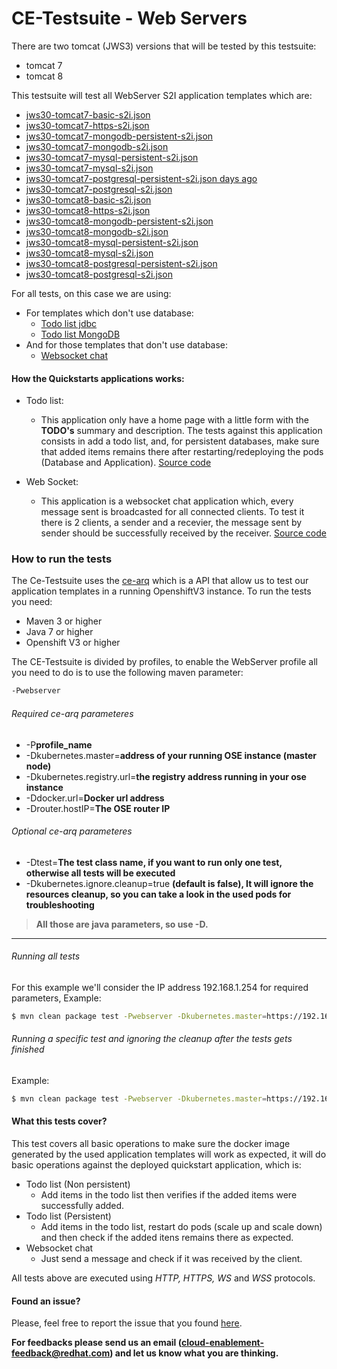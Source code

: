 # CE-Testsuite - Web Servers
There are two tomcat (JWS3) versions that will be tested by this testsuite:
  - tomcat 7
  - tomcat 8

This testsuite will test all WebServer S2I application templates which are:
 
  - [jws30-tomcat7-basic-s2i.json](https://github.com/jboss-openshift/application-templates/blob/master/webserver/jws30-tomcat7-basic-s2i.json)
  - [jws30-tomcat7-https-s2i.json](https://github.com/jboss-openshift/application-templates/blob/master/webserver/jws30-tomcat7-https-s2i.json)
  - [jws30-tomcat7-mongodb-persistent-s2i.json](https://github.com/jboss-openshift/application-templates/blob/master/webserver/jws30-tomcat7-mongodb-persistent-s2i.json)
  - [jws30-tomcat7-mongodb-s2i.json](https://github.com/jboss-openshift/application-templates/blob/master/webserver/jws30-tomcat7-mongodb-s2i.json)
  - [jws30-tomcat7-mysql-persistent-s2i.json](https://github.com/jboss-openshift/application-templates/blob/master/webserver/jws30-tomcat7-mysql-persistent-s2i.json)
  - [jws30-tomcat7-mysql-s2i.json](https://github.com/jboss-openshift/application-templates/blob/master/webserver/jws30-tomcat7-mysql-s2i.json)
  - [jws30-tomcat7-postgresql-persistent-s2i.json days ago](https://github.com/jboss-openshift/application-templates/blob/master/webserver/jws30-tomcat7-postgresql-persistent-s2i.json)
  - [jws30-tomcat7-postgresql-s2i.json](https://github.com/jboss-openshift/application-templates/blob/master/webserver/jws30-tomcat7-postgresql-s2i.json)
  - [jws30-tomcat8-basic-s2i.json](https://github.com/jboss-openshift/application-templates/blob/master/webserver/jws30-tomcat8-basic-s2i.json)
  - [jws30-tomcat8-https-s2i.json](https://github.com/jboss-openshift/application-templates/blob/master/webserver/jws30-tomcat8-https-s2i.json)
  - [jws30-tomcat8-mongodb-persistent-s2i.json](https://github.com/jboss-openshift/application-templates/blob/master/webserver/jws30-tomcat8-mongodb-persistent-s2i.json)
  - [jws30-tomcat8-mongodb-s2i.json](https://github.com/jboss-openshift/application-templates/blob/master/webserver/jws30-tomcat8-mongodb-s2i.json)
  - [jws30-tomcat8-mysql-persistent-s2i.json](https://github.com/jboss-openshift/application-templates/blob/master/webserver/jws30-tomcat8-mysql-persistent-s2i.json)
  - [jws30-tomcat8-mysql-s2i.json](https://github.com/jboss-openshift/application-templates/blob/master/webserver/jws30-tomcat8-mysql-s2i.json)
  - [jws30-tomcat8-postgresql-persistent-s2i.json](https://github.com/jboss-openshift/application-templates/blob/master/webserver/jws30-tomcat8-postgresql-persistent-s2i.json)
  - [jws30-tomcat8-postgresql-s2i.json](https://github.com/jboss-openshift/application-templates/blob/master/webserver/jws30-tomcat8-postgresql-s2i.json)

For all tests, on this case we are using:
  - For templates which don't use database:
    - [Todo list jdbc](https://github.com/jboss-openshift/openshift-quickstarts/tree/master/todolist/todolist-jdbc)
    - [Todo list MongoDB](https://github.com/jboss-openshift/openshift-quickstarts/tree/master/todolist/todolist-mongodb)
  - And for those templates that don't use database:
    - [Websocket chat](https://github.com/jboss-openshift/openshift-quickstarts/tree/master/tomcat-websocket-chat)

#### How the Quickstarts applications works:
  - Todo list:
    - This application only have a home page with a little form with the **TODO's** summary and description. The tests against this application consists in add a todo list, and, for persistent databases, make sure that added items remains there after restarting/redeploying the pods (Database and Application). [Source code](https://github.com/jboss-openshift/ce-testsuite/blob/master/webserver/src/test/java/org/jboss/test/arquillian/ce/webserver/WebserverTestBase.java#L158)

  - Web Socket:
    - This application is a websocket chat application which, every message sent is broadcasted for all connected clients. To test it there is 2 clients, a sender and a recevier, the message sent by sender should be successfully received by the receiver. [Source code](https://github.com/jboss-openshift/ce-testsuite/blob/master/webserver/src/test/java/org/jboss/test/arquillian/ce/webserver/WebserverTestBase.java#L91)

### How to run the tests
The Ce-Testsuite uses the [ce-arq](https://github.com/jboss-openshift/ce-arq) which is a API that allow us to test our application templates in a running OpenshiftV3 instance. To run the tests you need:
  - Maven 3 or higher
  - Java 7 or higher
  - Openshift V3 or higher
 
The CE-Testsuite is divided by profiles, to enable the WebServer profile all you need to do is to use the following maven parameter:
```sh
-Pwebserver
```
###### Required ce-arq parameteres
  - -P**profile_name**
  - -Dkubernetes.master=**address of your running OSE instance (master node)**
  - -Dkubernetes.registry.url=**the registry address running in your ose instance**
  - -Ddocker.url=**Docker url address**
  - -Drouter.hostIP=**The OSE router IP**

###### Optional ce-arq parameteres
  - -Dtest=**The test class name, if you want to run only one test, otherwise all tests will be executed**
  - -Dkubernetes.ignore.cleanup=true **(default is false), It will ignore the resources cleanup, so you can take a look in the used pods for troubleshooting**

> **All those are java parameters, so use -D.**
___

###### Running all tests
For this example we'll consider the IP address 192.168.1.254 for required parameters, Example:
```sh
$ mvn clean package test -Pwebserver -Dkubernetes.master=https://192.168.1.254:8443 -Dkubernetes.registry.url=192.168.1.254:5001 -Ddocker.url=http://192.168.1.254:2375 -Drouter.hostIP=192.168.1.254
```
###### Running a specific test and ignoring the cleanup after the tests gets finished
Example:
```sh
$ mvn clean package test -Pwebserver -Dkubernetes.master=https://192.168.1.254:8443 -Dkubernetes.registry.url=192.168.1.254:5001 -Ddocker.url=http://192.168.1.254:2375 -Drouter.hostIP=192.168.1.254 -Dtest=WebServerTomcat7BasicTest -Dkubernetes.ignore.cleanup=true
```

#### What this tests cover?
This test covers all basic operations to make sure the docker image generated by the used application templates will work as expected, it will do basic operations against the deployed quickstart application, which is:
  - Todo list (Non persistent)
    - Add items in the todo list then verifies if the added items were successfully added.
  - Todo list (Persistent)
    - Add items in the todo list, restart do pods (scale up and scale down) and then check if the added itens remains there as expected.
  - Websocket chat
    - Just send a message and check if it was received by the client.

All tests above are executed using *HTTP, HTTPS, WS* and *WSS* protocols.


#### Found an issue?
Please, feel free to report the issue that you found [here](https://github.com/jboss-openshift/ce-testsuite/issues/new).

__For feedbacks please send us an email (cloud-enablement-feedback@redhat.com) and let us know what you are thinking.__ 
